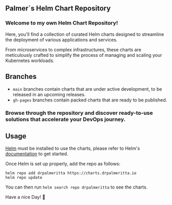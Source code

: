 ## Palmer`s Helm Chart Repository

### Welcome to my own Helm Chart Repository! 

Here, you'll find a collection of curated Helm charts designed to streamline the deployment of various applications and services.

From microservices to complex infrastructures, these charts are meticulously crafted to simplify the process of managing and scaling your Kubernetes workloads. 

## Branches

- `main` branches contain charts that are under active development, to be released in an upcoming releases.
- `gh-pages` branches contain packed charts that are ready to be published.

### Browse through the repository and discover ready-to-use solutions that accelerate your DevOps journey. 

## Usage

[Helm](https://helm.sh) must be installed to use the charts, please refer to Helm's [documentation](https://helm.sh/docs/) to get started.

Once Helm is set up properly, add the repo as follows:

```shell
helm repo add drpalmeritta https://charts.drpalmeritta.io
helm repo update
```

You can then run `helm search repo drpalmeritta` to see the charts.

Have a nice Day! 👋
